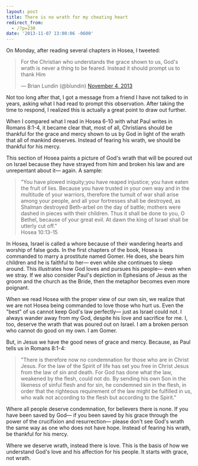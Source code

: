 ```yaml
---
layout: post
title: There is no wrath for my cheating heart
redirect_from: 
  - /?p=230
date: '2013-11-07 13:00:06 -0600'
---
```

<p>On Monday, after reading several chapters in Hosea, I tweeted:</p>
<blockquote class="twitter-tweet"><p>For the Christian who understands the grace shown to us, God&#39;s wrath is never a thing to be feared. Instead it should prompt us to thank Him</p>
<p>&mdash; Brian Lundin (@blundin) <a href="https://twitter.com/blundin/statuses/397410090300768257">November 4, 2013</a></p></blockquote>
<p>Not too long after that, I got a message from a friend I have not talked to in years, asking what I had read to prompt this observation. After taking the time to respond, I realized this is actually a great point to draw out further.</p>
<p>When I compared what I read in Hosea 6-10 with what Paul writes in Romans 8:1-4, it became clear that, most of all, Christians should be thankful for the grace and mercy shown to us by God in light of the wrath that all of mankind deserves. Instead of fearing his wrath, we should be thankful for his mercy.</p>
<p>This section of Hosea paints a picture of God's wrath that will be poured out on Israel because they have strayed from him and broken his law and are unrepentant about it— again. A sample:</p>
<blockquote><p>"You have plowed iniquity;you have reaped injustice; you have eaten the fruit of lies. Because you have trusted in your own way and in the multitude of your warriors, therefore the tumult of war shall arise among your people, and all your fortresses shall be destroyed, as Shalman destroyed Beth-arbel on the day of battle; mothers were dashed in pieces with their children. Thus it shall be done to you, O Bethel, because of your great evil. At dawn the king of Israel shall be utterly cut off."<br/>Hosea 10:13-15</p></blockquote>
<p>In Hosea, Israel is called a whore because of their wandering hearts and worship of false gods. In the first chapters of the book, Hosea is commanded to marry a prostitute named Gomer. He does, she bears him children and he is faithful to her— even while she continues to sleep around. This illustrates how God loves and pursues his people— even when we stray. If we also consider Paul's depiction in Ephesians of Jesus as the groom and the church as the Bride, then the metaphor becomes even more poignant.</p>
<p>When we read Hosea with the proper view of our own sin, we realize that we are not Hosea being commanded to love those who hurt us. Even the "best" of us cannot keep God's law perfectly— just as Israel could not.&nbsp;I always wander away from my God, despite his love and sacrifice for me. I, too, deserve the wrath that was poured out on Israel. I am a broken person who cannot do good on my own. I am Gomer.</p>
<p>But, in Jesus we have the good news of grace and mercy. Because, as Paul tells us in Romans 8:1-4:</p>
<blockquote><p>"There is therefore now no condemnation for those who are in Christ Jesus. For the law of the Spirit of life has set you free in Christ Jesus from the law of sin and death. For God has done what the law, weakened by the flesh, could not do. By sending his own Son in the likeness of sinful flesh and for sin, he condemned sin in the flesh, in order that the righteous requirement of the law might be fulfilled in us, who walk not according to the flesh but according to the Spirit."</p></blockquote>
<p>Where all people deserve condemnation, for believers there is none.&nbsp;If you have been saved by God— if you been saved by his grace through the power of the crucifixion and resurrection— please don't see God's wrath the same way as one who does not have hope. Instead of fearing his wrath, be thankful for his mercy.</p>
<p>Where we deserve wrath, instead there is love. This is the basis of how we understand God's love and his affection for his people. It starts with grace, not wrath.</p>
